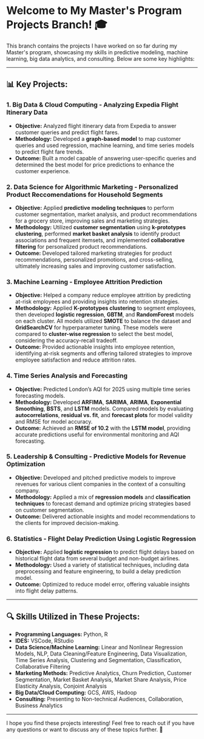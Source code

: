 # Welcome to My Master's Program Projects Branch! 🎓

This branch contains the projects I have worked on so far during my Master's program, showcasing my skills in predictive modeling, machine learning, big data analytics, and consulting. Below are some key highlights:

---

## 📊 **Key Projects:**

### 1. **Big Data & Cloud Computing - Analyzing Expedia Flight Itinerary Data**  
- **Objective:** Analyzed flight itinerary data from Expedia to answer customer queries and predict flight fares.  
- **Methodology:** Developed a **graph-based model** to map customer queries and used regression, machine learning, and time series models to predict flight fare trends.  
- **Outcome:** Built a model capable of answering user-specific queries and determined the best model for price predictions to enhance the customer experience.

### 2. **Data Science for Algorithmic Marketing - Personalized Product Reccomendations for Household Segments**  
- **Objective:** Applied **predictive modeling techniques** to perform customer segmentation, market analysis, and product recommendations for a grocery store, improving sales and marketing strategies.  
- **Methodology:** Utilized **customer segmentation** using **k-prototypes clustering**, performed **market basket analysis** to identify product associations and frequent itemsets, and implemented **collaborative filtering** for personalized product recommendations.  
- **Outcome:** Developed tailored marketing strategies for product recommendations, personalized promotions, and cross-selling, ultimately increasing sales and improving customer satisfaction.

### 3. **Machine Learning - Employee Attrition Prediction**  
- **Objective:** Helped a company reduce employee attrition by predicting at-risk employees and providing insights into retention strategies.
- **Methodology:** Applied **K-prototypes clustering** to segment employees, then developed **logistic regression**, **GBTM**, and **RandomForest** models on each cluster. All models utilized **SMOTE** to balance the dataset and **GridSearchCV** for hyperparameter tuning. These models were compared to **cluster-wise regression** to select the best model, considering the accuracy-recall tradeoff.
- **Outcome:** Provided actionable insights into employee retention, identifying at-risk segments and offering tailored strategies to improve employee satisfaction and reduce attrition rates.

### 4. **Time Series Analysis and Forecasting**  
- **Objective:** Predicted London’s AQI for 2025 using multiple time series forecasting models.
- **Methodology:**
Developed **ARFIMA**, **SARIMA**, **ARIMA**, **Exponential Smoothing**, **BSTS**, and **LSTM** models. Compared models by evaluating **autocorrelations**, **residual vs. fit**, and **forecast plots** for model validity and RMSE for model accuracy.
- **Outcome:**
Achieved an **RMSE of 10.2** with the **LSTM model**, providing accurate predictions useful for environmental monitoring and AQI forecasting.


### 5. **Leadership & Consulting - Predictive Models for Revenue Optimization**  
- **Objective:** Developed and pitched predictive models to improve revenues for various client companies in the context of a consulting company.  
- **Methodology:** Applied a mix of **regression models** and **classification techniques** to forecast demand and optimize pricing strategies based on customer segmentation.  
- **Outcome:** Delivered actionable insights and model recommendations to the clients for improved decision-making.

### 6. **Statistics - Flight Delay Prediction Using Logistic Regression**  
- **Objective:** Applied **logistic regression** to predict flight delays based on historical flight data from several budget and non-budget airlines.  
- **Methodology:** Used a variety of statistical techniques, including data preprocessing and feature engineering, to build a delay prediction model.  
- **Outcome:** Optimized to reduce model error, offering valuable insights into flight delay patterns.

---

## 🔍 **Skills Utilized in These Projects:**  
- **Programming Languages:** Python, R  
- **IDES:** VSCode, RStudio  
- **Data Science/Machine Learning:** Linear and Nonlinear Regression Models, NLP, Data Cleaning/Feature Engineering, Data Visualization, Time Series Analysis, Clustering and Segmentation, Classification, Collaborative Filtering  
- **Marketing Methods:** Predictive Analytics, Churn Prediction, Customer Segmentation, Market Basket Analysis, Market Share Analysis, Price Elasticity Analysis, Conjoint Analysis  
- **Big Data/Cloud Computing:** GCS, AWS, Hadoop  
- **Consulting:** Presenting to Non-technical Audiences, Collaboration, Business Analytics  

---

I hope you find these projects interesting! Feel free to reach out if you have any questions or want to discuss any of these topics further. 🚀
